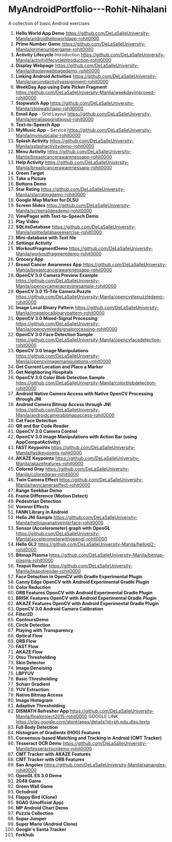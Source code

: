 # MyAndroidPortfolio---Rohit-Nihalani

A collection of basic Android exercises

1. **Hello World App Demo** https://github.com/DeLaSalleUniversity-Manila/androidhelloworldapp-rohit0000
2. **Prime Number Game** https://github.com/DeLaSalleUniversity-Manila/primenumbergame-rohit0000
3. **Activity Lifecycle** Introduction https://github.com/DeLaSalleUniversity-Manila/activitylifecycleintroduction-rohit0000
4. **Display Webpage** https://github.com/DeLaSalleUniversity-Manila/displaywebpagedemo-rohit0000
5. **Linking Android Activities** https://github.com/DeLaSalleUniversity-Manila/secondactivityassignment-rohit0000
6. **WeekDay App using Date Picker Fragment** https://github.com/DeLaSalleUniversity-Manila/weekdayimproved-rohit0000
7. **Stopwatch App** https://github.com/DeLaSalleUniversity-Manila/stopwatchapp-rohit0000
8. **Email App** - Grid Layout https://github.com/DeLaSalleUniversity-Manila/emailappgridlayout-rohit0000
9. **Text-to-Speech App** 
10. **MyMusic App** - Service https://github.com/DeLaSalleUniversity-Manila/mymusicapp-rohit0000
11. **Splash Activity** https://github.com/DeLaSalleUniversity-Manila/splashactivitydemo-rohit0000
12. **Menu Activity** https://github.com/DeLaSalleUniversity-Manila/breastcancerawarenessapp-rohit0000
13. **Help Activity** https://github.com/DeLaSalleUniversity-Manila/breastcancerawarenessapp-rohit0000
14. **Green Target** 
15. **Take a Picture** 
16. **Buttons Demo** 
17. **Star Rating** https://github.com/DeLaSalleUniversity-Manila/starratingdemo-rohit0000
18. **Google Map Marker for DLSU** 
19. **Screen Slides** https://github.com/DeLaSalleUniversity-Manila/screenslidesdemo-rohit0000
20. **ViewPager with Text-to-Speech Demo** 
21. **Play Video** 
22. **SQLiteDatabase** https://github.com/DeLaSalleUniversity-Manila/sqlitedatabaseexercise-rohit0000
23. **Mini-database with Text file** 
24. **Settings Activity** 
25. **WorkoutFragmentDemo** https://github.com/DeLaSalleUniversity-Manila/workoutfragmentdemo-rohit0000
26. **Grocery App** 
27. **Breast Cancer Awareness App** https://github.com/DeLaSalleUniversity-Manila/breastcancerawarenessapp-rohit0000
28. **OpenCV 3.0 Camera Preview Example** https://github.com/DeLaSalleUniversity-Manila/opencvcamerapreviewsample-rohit0000
29. **OpenCV 3.0 15-Tile Camera Puzzle** https://github.com/DeLaSalleUniversity-Manila/opencvtilepuzzledemo-rohit0000
30. **Image Local Binary Pattern** https://github.com/DeLaSalleUniversity-Manila/imagelocalbinarypattern-rohit0000
31. **OpenCV 3.0 Mixed-Signal Processing**   https://github.com/DeLaSalleUniversity-Manila/opencvmixedsignalprocessing-rohit0000
32. **OpenCV 3.0 Face Detection Sample** https://github.com/DeLaSalleUniversity-Manila/opencvfacedetection-rohit0000
33. **OpenCV 3.0 Image Manipulations** https://github.com/DeLaSalleUniversity-Manila/opencvimagemanipulations-rohit0000
34. **Get Current Location and Place a Marker** 
35. **Get Neighboring Hospitals** 
36. **OpenCV 3.0 Color Blob Detection Sample** https://github.com/DeLaSalleUniversity-Manila/colorblobdetection-rohit0000
37. **Android Native Camera Access with Native OpenCV Processing through JNI** 
38. **Android Camera Bitmap Access through JNI** https://github.com/DeLaSalleUniversity-Manila/androidcamerabitmapaccess-rohit0000
39. **Cat Face Detection** 
40. **QR and Bar Code Reader** 
41. **OpenCV 3.0 Camera Control** 
42. **OpenCV 3.0 Image Manipulations with Action Bar (using AppCompatActivity)** 
43. **FAST Keypoints** https://github.com/DeLaSalleUniversity-Manila/fastkeypoints-rohit0000
44. **AKAZE Keypoints** https://github.com/DeLaSalleUniversity-Manila/akazefeatures-rohit0000
45. **Colored Gray** https://github.com/DeLaSalleUniversity-Manila/coloredgray-rohit0000
46. **Twin Camera Effect** https://github.com/DeLaSalleUniversity-Manila/twincameraeffect-rohit0000
47. **Range Seekbar Demo** 
48. **Frame Difference (Motion Detect)** 
49. **Pedestrian Detection** 
50. **Voronoi Effects** 
51. **FANN Library in Android** 
52. **Hello JNI Sample** https://github.com/DeLaSalleUniversity-Manila/hellojavanativeinterface-rohit0000
53. **Sensor (Accelerometer) graph with OpenGL** https://github.com/DeLaSalleUniversity-Manila/accelerometerwithopengl-rohit0000
54. **Hello GL2** https://github.com/DeLaSalleUniversity-Manila/hellogl2-rohit0000
55. **Bitmap Plasma** https://github.com/DeLaSalleUniversity-Manila/bitmap-plasma-rohit0000
56. **Teapot Render** https://github.com/DeLaSalleUniversity-Manila/teapotrender-rohit0000
57. **Face Detection in OpenCV with Gradle Experimental Plugin** 
58. **Canny Edge OpenCV with Android Experimental Gradle Plugin** 
59. **Color Reduction** 
60. **ORB Features OpenCV with Android Experimental Gradle Plugin** 
61. **BRISK Features OpenCV with Android Experimental Gradle Plugin** 
62. **AKAZE Features OpenCV with Android Experimental Gradle Plugin** 
63. **OpenCV 3.0 Android Camera Calibration** 
64. **Filter2D** 
65. **ContoursDemo** 
66. **Circle Detection** 
67. **Playing with Transparency** 
68. **Optical Flow** 
69. **ORB Flow** 
70. **FAST Flow** 
71. **AKAZE Flow** 
72. **Otsu Thresholding** 
73. **Skin Detector** 
74. **Image Denoising** 
75. **LBPYUV** 
76. **Basic Thresholding** 
77. **Scharr Gradient** 
78. **YUV Extraction** 
79. **Native Bitmap Access** 
80. **Image Histogram** 
81. **Adaptive Thresholding** 
82. **DISMATH Refresher App** https://github.com/DeLaSalleUniversity-Manila/finalproject2015-rohit0000 GOOGLE LINK https://play.google.com/store/apps/details?id=ph.edu.dlsu.texto
83. **Full Body Detection** 
84. **Histogram of Gradients (HOG) Features** 
85. **Consensus-based Matching and Tracking in Android (CMT Tracker)** 
86. **Tesseract OCR Demo** https://github.com/DeLaSalleUniversity-Manila/tesseractocrdemo-rohit0000
87. **CMT Tracker with AKAZE Features** 
88. **CMT Tracker with ORB Features** 
89. **San Angeles** https://github.com/DeLaSalleUniversity-Manila/sanangles-rohit0000
90. **OpenGL ES 3.0 Demo** 
91. **2048 Game** 
92. **Green Wall Game** 
93. **Octodroid** 
94. **Flappy Bird (Clone)** 
95. **9GAG (Unofficial App)** 
96. **MP Android Chart Demo** 
97. **Puzzle Collection** 
98. **Super Jumper** 
99. **Super Mario (Android Clone)** 
100. **Google's Santa Tracker** 
101. **Forkhub** 
